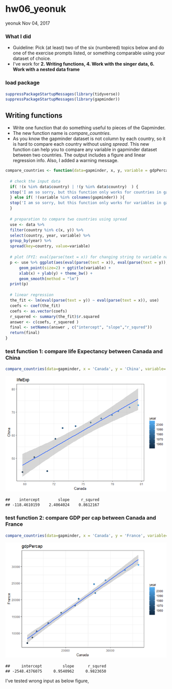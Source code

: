 hw06\_yeonuk
================
yeonuk
Nov 04, 2017

### What I did

-   Guideline: Pick (at least) two of the six (numbered) topics below and do one of the exercise prompts listed, or something comparable using your dataset of choice.
-   I've work for **2. Writing functions, 4. Work with the singer data, 6. Work with a nested data frame**

### load package

``` r
suppressPackageStartupMessages(library(tidyverse)) 
suppressPackageStartupMessages(library(gapminder))
```

Writing functions
-----------------

-   Write one function that do something useful to pieces of the Gapminder.
-   The new function name is *compare\_countries*.
-   As you know the gapminder dataset is not column by each country, so it is hard to compare each country without using *spread*. This new function can help you to compare any variable in gapminder dataset between two countries. The output includes a figure and linear regression info. Also, I added a warning message.

``` r
compare_countries <- function(data=gapminder, x, y, variable = gdpPercap){
  
  # check the input data
  if( !(x %in% data$country) | !(y %in% data$country)  ) {
  stop('I am so sorry, but this function only works for countries in gapminder!\n')
  } else if( !(variable %in% colnames(gapminder)) ){
  stop('I am so sorry, but this function only works for variables in gapminder!\n')  
  }
  
  # preparation to compare two countries using spread 
  use <- data %>%
  filter(country %in% c(x, y)) %>%
  select(country, year, variable) %>% 
  group_by(year) %>% 
  spread(key=country, value=variable)
  
  # plot (FYI: eval(parse(text = x)) for changing string to variable name)
  p <- use %>% ggplot(aes(eval(parse(text = x)), eval(parse(text = y)), colour = year)) + 
      geom_point(size=2) + ggtitle(variable) + 
      xlab(x) + ylab(y) + theme_bw() +
      geom_smooth(method = "lm")
  print(p)
  
  # linear regression
  the_fit <- lm(eval(parse(text = y)) ~ eval(parse(text = x)), use)
  coefs <- coef(the_fit)
  coefs <- as.vector(coefs)
  r_squered <- summary(the_fit)$r.squared
  answer <- c(coefs, r_squered )
  final <- setNames(answer , c("intercept", "slope","r_squred"))
  return(final)
}
```

### test function 1: compare life Expectancy between Canada and China

``` r
compare_countries(data=gapminder, x = 'Canada', y = 'China', variable='lifeExp')
```

![](hw06_yeonuk_files/figure-markdown_github-ascii_identifiers/unnamed-chunk-3-1.png)

    ##    intercept        slope     r_squred 
    ## -118.4610159    2.4064024    0.8612167

### test function 2: compare GDP per cap between Canada and France

``` r
compare_countries(data=gapminder, x = 'Canada', y = 'France', variable='gdpPercap')
```

![](hw06_yeonuk_files/figure-markdown_github-ascii_identifiers/unnamed-chunk-4-1.png)

    ##     intercept         slope      r_squred 
    ## -2548.4376075     0.9540962     0.9823650

I've tested wrong input as below figure,
